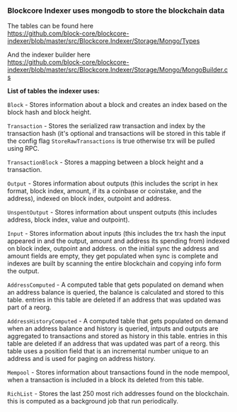 ### Blockcore Indexer uses mongodb to store the blockchain data

The tables can be found here  
https://github.com/block-core/blockcore-indexer/blob/master/src/Blockcore.Indexer/Storage/Mongo/Types

And the indexer builder here  
https://github.com/block-core/blockcore-indexer/blob/master/src/Blockcore.Indexer/Storage/Mongo/MongoBuilder.cs

**List of tables the indexer uses:**

`Block` - Stores information about a block and creates an index based on the block hash and block height.  

`Transaction` - Stores the serialized raw transaction and index by the transaction hash (it's optional and transactions will be stored in this table if the config flag `StoreRawTransactions` is true otherwise trx will be pulled using RPC.  

`TransactionBlock` - Stores a mapping between a block height and a transaction.  

`Output` - Stores information about outputs (this includes the script in hex format, block index, amount, if its a coinbase or coinstake, and the address), indexed on block index, outpoint and address.

`UnspentOutput` - Stores information about unspent outputs (this includes address, block index, value and outpoint).

`Input` - Stores information about inputs (this includes the trx hash the input appeared in and the output, amount and address its spending from) indexed on block index, outpoint and address. on the initial sync the address and amount fields are empty, they get populated when sync is complete and indexes are built by scanning the entire blockchain and copying info form the output.

`AddressComputed` - A computed table that gets populated on demand when an address balance is queried, the balance is calculated and stored to this table. entries in this table are deleted if an address that was updated was part of a reorg.

`AddressHistoryComputed` -  A computed table that gets populated on demand when an address balance and history is queried, intputs and outputs are aggregated to transactions and stored as history in this table. entries in this table are deleted if an address that was updated was part of a reorg. this table uses a position field that is an incremental number unique to an address and is used for paging on address history.

`Mempool` - Stores information about transactions found in the node mempool, when a transaction is included in a block its deleted from this table.

`RichList` - Stores the last 250 most rich addresses found on the blockchain. this is computed as a background job that run periodically.
